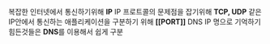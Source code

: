 

복잡한 인터넷에서 통신하기위해 **IP** 
IP 프로트콜의 문제점을 잡기위해 **TCP, UDP**
같은 IP안에서 통신하는 애플리케이션을 구분하기 위해 **[[PORT]]**
DNS IP 명으로 기억하기 힘든것들은 **DNS**를 이용해서 쉽게 구분


